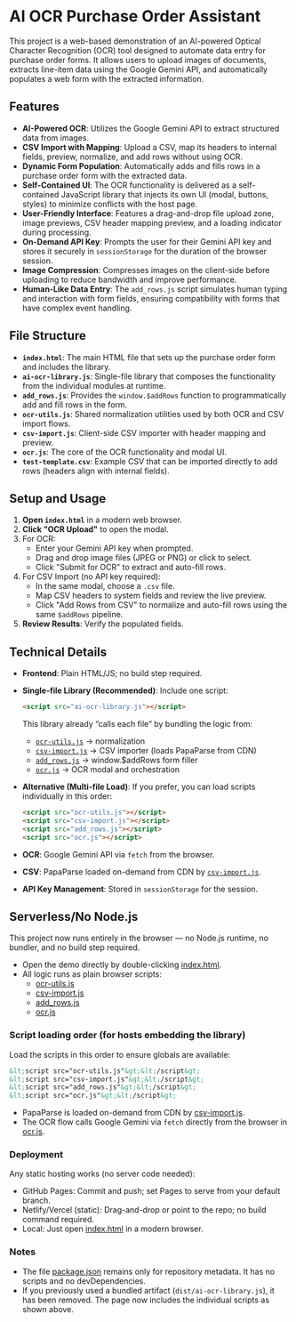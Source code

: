# AI OCR Purchase Order Assistant

This project is a web-based demonstration of an AI-powered Optical Character Recognition (OCR) tool designed to automate data entry for purchase order forms. It allows users to upload images of documents, extracts line-item data using the Google Gemini API, and automatically populates a web form with the extracted information.

## Features

- **AI-Powered OCR**: Utilizes the Google Gemini API to extract structured data from images.
- **CSV Import with Mapping**: Upload a CSV, map its headers to internal fields, preview, normalize, and add rows without using OCR.
- **Dynamic Form Population**: Automatically adds and fills rows in a purchase order form with the extracted data.
- **Self-Contained UI**: The OCR functionality is delivered as a self-contained JavaScript library that injects its own UI (modal, buttons, styles) to minimize conflicts with the host page.
- **User-Friendly Interface**: Features a drag-and-drop file upload zone, image previews, CSV header mapping preview, and a loading indicator during processing.
- **On-Demand API Key**: Prompts the user for their Gemini API key and stores it securely in `sessionStorage` for the duration of the browser session.
- **Image Compression**: Compresses images on the client-side before uploading to reduce bandwidth and improve performance.
- **Human-Like Data Entry**: The `add_rows.js` script simulates human typing and interaction with form fields, ensuring compatibility with forms that have complex event handling.

## File Structure

- **`index.html`**: The main HTML file that sets up the purchase order form and includes the library.
- **`ai-ocr-library.js`**: Single-file library that composes the functionality from the individual modules at runtime.
- **`add_rows.js`**: Provides the `window.$addRows` function to programmatically add and fill rows in the form.
- **`ocr-utils.js`**: Shared normalization utilities used by both OCR and CSV import flows.
- **`csv-import.js`**: Client-side CSV importer with header mapping and preview.
- **`ocr.js`**: The core of the OCR functionality and modal UI.
- **`test-template.csv`**: Example CSV that can be imported directly to add rows (headers align with internal fields).

## Setup and Usage

1.  **Open `index.html`** in a modern web browser.
2.  **Click "OCR Upload"** to open the modal.
3.  For OCR:
    - Enter your Gemini API key when prompted.
    - Drag and drop image files (JPEG or PNG) or click to select.
    - Click "Submit for OCR" to extract and auto-fill rows.
4.  For CSV Import (no API key required):
    - In the same modal, choose a `.csv` file.
    - Map CSV headers to system fields and review the live preview.
    - Click "Add Rows from CSV" to normalize and auto-fill rows using the same `$addRows` pipeline.
5.  **Review Results**: Verify the populated fields.

## Technical Details

- **Frontend**: Plain HTML/JS; no build step required.
- **Single-file Library (Recommended)**: Include one script:
  ```html
  <script src="ai-ocr-library.js"></script>
  ```
  This library already “calls each file” by bundling the logic from:
  - [`ocr-utils.js`](ocr-utils.js) → normalization
  - [`csv-import.js`](csv-import.js) → CSV importer (loads PapaParse from CDN)
  - [`add_rows.js`](add_rows.js) → window.$addRows form filler
  - [`ocr.js`](ocr.js) → OCR modal and orchestration

- **Alternative (Multi-file Load)**: If you prefer, you can load scripts individually in this order:
  ```html
  <script src="ocr-utils.js"></script>
  <script src="csv-import.js"></script>
  <script src="add_rows.js"></script>
  <script src="ocr.js"></script>
  ```

- **OCR**: Google Gemini API via `fetch` from the browser.
- **CSV**: PapaParse loaded on-demand from CDN by [`csv-import.js`](csv-import.js).
- **API Key Management**: Stored in `sessionStorage` for the session.

## Serverless/No Node.js

This project now runs entirely in the browser — no Node.js runtime, no bundler, and no build step required.

- Open the demo directly by double-clicking [index.html](index.html).
- All logic runs as plain browser scripts:
  - [ocr-utils.js](ocr-utils.js)
  - [csv-import.js](csv-import.js)
  - [add_rows.js](add_rows.js)
  - [ocr.js](ocr.js)

### Script loading order (for hosts embedding the library)

Load the scripts in this order to ensure globals are available:

```html
&lt;script src="ocr-utils.js"&gt;&lt;/script&gt;
&lt;script src="csv-import.js"&gt;&lt;/script&gt;
&lt;script src="add_rows.js"&gt;&lt;/script&gt;
&lt;script src="ocr.js"&gt;&lt;/script&gt;
```

- PapaParse is loaded on-demand from CDN by [csv-import.js](csv-import.js).
- The OCR flow calls Google Gemini via `fetch` directly from the browser in [ocr.js](ocr.js).

### Deployment

Any static hosting works (no server code needed):
- GitHub Pages: Commit and push; set Pages to serve from your default branch.
- Netlify/Vercel (static): Drag-and-drop or point to the repo; no build command required.
- Local: Just open [index.html](index.html) in a modern browser.

### Notes

- The file [package.json](package.json) remains only for repository metadata. It has no scripts and no devDependencies.
- If you previously used a bundled artifact (`dist/ai-ocr-library.js`), it has been removed. The page now includes the individual scripts as shown above.
